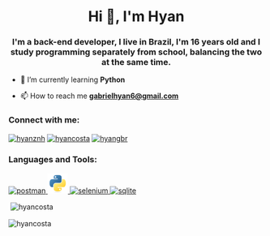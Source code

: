 <h1 align="center">Hi 👋, I'm Hyan</h1>
<h3 align="center">I'm a back-end developer, I live in Brazil, I'm 16 years old and I study programming separately from school, balancing the two at the same time.</h3>

- 🌱 I’m currently learning **Python**

- 📫 How to reach me **gabrielhyan6@gmail.com**

<h3 align="left">Connect with me:</h3>
<p align="left">
<a href="https://twitter.com/hyanznh" target="blank"><img align="center" src="https://raw.githubusercontent.com/rahuldkjain/github-profile-readme-generator/master/src/images/icons/Social/twitter.svg" alt="hyanznh" height="30" width="40" /></a>
<a href="https://linkedin.com/in/hyancosta" target="blank"><img align="center" src="https://raw.githubusercontent.com/rahuldkjain/github-profile-readme-generator/master/src/images/icons/Social/linked-in-alt.svg" alt="hyancosta" height="30" width="40" /></a>
<a href="https://instagram.com/hyangbr" target="blank"><img align="center" src="https://raw.githubusercontent.com/rahuldkjain/github-profile-readme-generator/master/src/images/icons/Social/instagram.svg" alt="hyangbr" height="30" width="40" /></a>
</p>

<h3 align="left">Languages and Tools:</h3>
<p align="left"> <a href="https://postman.com" target="_blank" rel="noreferrer"> <img src="https://www.vectorlogo.zone/logos/getpostman/getpostman-icon.svg" alt="postman" width="40" height="40"/> </a> <a href="https://www.python.org" target="_blank" rel="noreferrer"> <img src="https://raw.githubusercontent.com/devicons/devicon/master/icons/python/python-original.svg" alt="python" width="40" height="40"/> </a> <a href="https://www.selenium.dev" target="_blank" rel="noreferrer"> <img src="https://raw.githubusercontent.com/detain/svg-logos/780f25886640cef088af994181646db2f6b1a3f8/svg/selenium-logo.svg" alt="selenium" width="40" height="40"/> </a> <a href="https://www.sqlite.org/" target="_blank" rel="noreferrer"> <img src="https://www.vectorlogo.zone/logos/sqlite/sqlite-icon.svg" alt="sqlite" width="40" height="40"/> </a> </p>

<p>&nbsp;<img align="center" src="https://github-readme-stats.vercel.app/api?username=hyancosta&show_icons=true&locale=en" alt="hyancosta" /></p>

<p><img align="center" src="https://github-readme-streak-stats.herokuapp.com/?user=hyancosta&" alt="hyancosta" /></p>


